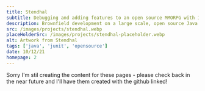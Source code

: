 ```yaml
---
title: Stendhal
subtitle: Debugging and adding features to an open source MMORPG with 10,000 lines of code
description: Brownfield development on a large scale, open source Java codebase. Improved my ability to navigate, and understand others' code while realising some of the advantages of test-driven development.
src: /images/projects/stendhal.webp
placeHolderSrc: /images/projects/stendhal-placeholder.webp
alt: Artwork from Stendhal
tags: ['java', 'junit', 'opensource']
date: 10/12/21
homepage: 2
---
```


Sorry I'm stil creating the content for these pages - please check back in the near future and I'll have them created with the github linked!
